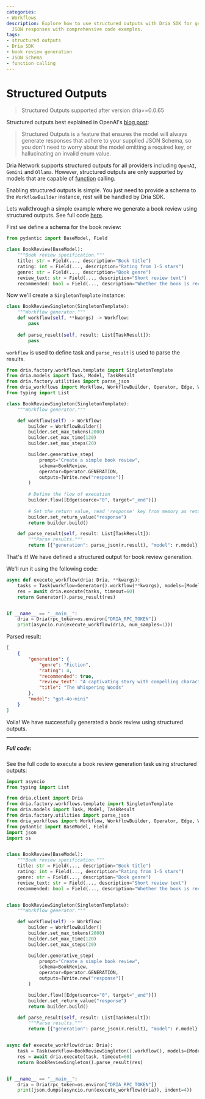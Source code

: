 ```yaml
---
categories:
- Workflows
description: Explore how to use structured outputs with Dria SDK for generating valid
  JSON responses with comprehensive code examples.
tags:
- structured outputs
- Dria SDK
- book review generation
- JSON Schema
- function calling
---
```


# Structured Outputs

> Structured Outputs supported after version dria==0.0.65

Structured outputs best explained in OpenAI's [blog post](https://platform.openai.com/docs/guides/structured-outputs):

> Structured Outputs is a feature that ensures the model will always generate responses that adhere to your supplied JSON Schema, so you don't need to worry about the model omitting a required key, or hallucinating an invalid enum value. 


Dria Network supports structured outputs for all providers including `OpenAI`, `Gemini` and `Ollama`.
However, structured outputs are only supported by models that are capable of [function](functions.md) calling. 

Enabling structured outputs is simple. You just need to provide a schema to the `WorkflowBuilder` instance, rest will be handled by Dria SDK.

Lets walkthrough a simple example where we generate a book review using structured outputs. See full code [here](#full-code).

First we define a schema for the book review:

```python
from pydantic import BaseModel, Field

class BookReview(BaseModel):
    """Book review specification."""
    title: str = Field(..., description="Book title")
    rating: int = Field(..., description="Rating from 1-5 stars")
    genre: str = Field(..., description="Book genre")
    review_text: str = Field(..., description="Short review text")
    recommended: bool = Field(..., description="Whether the book is recommended")
```

Now we'll create a `SingletonTemplate` instance:

```python
class BookReviewSingleton(SingletonTemplate):
    """Workflow generator."""
    def workflow(self, **kwargs) -> Workflow:
        pass
    
    def parse_result(self, result: List[TaskResult]):
        pass
```

`workflow` is used to define task and `parse_result` is used to parse the results. 

```python
from dria.factory.workflows.template import SingletonTemplate
from dria.models import Task, Model, TaskResult
from dria.factory.utilities import parse_json
from dria_workflows import Workflow, WorkflowBuilder, Operator, Edge, Write
from typing import List

class BookReviewSingleton(SingletonTemplate):
    """Workflow generator."""

    def workflow(self) -> Workflow:
        builder = WorkflowBuilder()
        builder.set_max_tokens(2000)
        builder.set_max_time(120)
        builder.set_max_steps(20)

        builder.generative_step(
            prompt="Create a simple book review",
            schema=BookReview,
            operator=Operator.GENERATION,
            outputs=[Write.new("response")]
        )
        
        # Define the flow of execution
        builder.flow([Edge(source="0", target="_end")])
        
        # Set the return value, read 'response' key from memory as return value
        builder.set_return_value("response")
        return builder.build()

    def parse_result(self, result: List[TaskResult]):
        """Parse results."""
        return [{"generation": parse_json(r.result), "model": r.model} for r in result]
```
    
That's it! We have defined a structured output for book review generation.

We'll run it using the following code:

```python
async def execute_workflow(dria: Dria, **kwargs):
    tasks = Task(workflow=Generator().workflow(**kwargs), models=[Model.GPT4O_MINI])
    res = await dria.execute(tasks, timeout=60)
    return Generator().parse_result(res)


if __name__ == "__main__":
    dria = Dria(rpc_token=os.environ["DRIA_RPC_TOKEN"])
    print(asyncio.run(execute_workflow(dria, num_samples=1)))
```

Parsed result:

```json
[
    {
        "generation": {
            "genre": "Fiction",
            "rating": 4,
            "recommended": true,
            "review_text": "A captivating story with compelling characters and exquisite prose. The plot twists kept me on the edge of my seat!",
            "title": "The Whispering Woods"
        },
        "model": "gpt-4o-mini"
    }
]
```

Voila! We have successfully generated a book review using structured outputs.

---

##### *Full code*:

See the full code to execute a book review generation task using structured outputs:

```python
import asyncio
from typing import List

from dria.client import Dria
from dria.factory.workflows.template import SingletonTemplate
from dria.models import Task, Model, TaskResult
from dria.factory.utilities import parse_json
from dria_workflows import Workflow, WorkflowBuilder, Operator, Edge, Write
from pydantic import BaseModel, Field
import json
import os


class BookReview(BaseModel):
    """Book review specification."""
    title: str = Field(..., description="Book title")
    rating: int = Field(..., description="Rating from 1-5 stars")
    genre: str = Field(..., description="Book genre")
    review_text: str = Field(..., description="Short review text")
    recommended: bool = Field(..., description="Whether the book is recommended")


class BookReviewSingleton(SingletonTemplate):
    """Workflow generator."""

    def workflow(self) -> Workflow:
        builder = WorkflowBuilder()
        builder.set_max_tokens(2000)
        builder.set_max_time(120)
        builder.set_max_steps(20)

        builder.generative_step(
            prompt="Create a simple book review",
            schema=BookReview,
            operator=Operator.GENERATION,
            outputs=[Write.new("response")]
        )

        builder.flow([Edge(source="0", target="_end")])
        builder.set_return_value("response")
        return builder.build()

    def parse_result(self, result: List[TaskResult]):
        """Parse results."""
        return [{"generation": parse_json(r.result), "model": r.model} for r in result]


async def execute_workflow(dria: Dria):
    task = Task(workflow=BookReviewSingleton().workflow(), models=[Model.GPT4O_MINI])
    res = await dria.execute(task, timeout=60)
    return BookReviewSingleton().parse_result(res)


if __name__ == "__main__":
    dria = Dria(rpc_token=os.environ["DRIA_RPC_TOKEN"])
    print(json.dumps(asyncio.run(execute_workflow(dria)), indent=4))

```